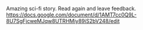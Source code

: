 Amazing sci-fi story. Read again and leave feedback. 
https://docs.google.com/document/d/1AMT7cc0Q9L-8U7SgFjcweMJqw8UTRHMiy89iS2bV248/edit